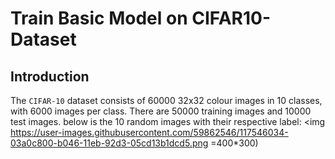 # Train Basic Model on CIFAR10-Dataset
## Introduction
The `CIFAR-10` dataset consists of 60000 32x32 colour images in 10 classes, with 6000 images per class. There are 50000 training images and 10000 test images.
below is the 10 random images with their respective label:
<img https://user-images.githubusercontent.com/59862546/117546034-03a0c800-b046-11eb-92d3-05cd13b1dcd5.png =400*300)
